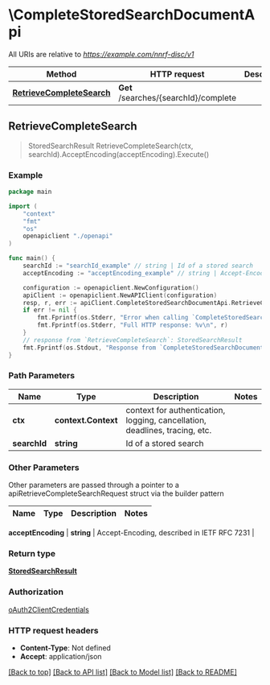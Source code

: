 # \CompleteStoredSearchDocumentApi

All URIs are relative to *https://example.com/nnrf-disc/v1*

Method | HTTP request | Description
------------- | ------------- | -------------
[**RetrieveCompleteSearch**](CompleteStoredSearchDocumentApi.md#RetrieveCompleteSearch) | **Get** /searches/{searchId}/complete | 



## RetrieveCompleteSearch

> StoredSearchResult RetrieveCompleteSearch(ctx, searchId).AcceptEncoding(acceptEncoding).Execute()



### Example

```go
package main

import (
    "context"
    "fmt"
    "os"
    openapiclient "./openapi"
)

func main() {
    searchId := "searchId_example" // string | Id of a stored search
    acceptEncoding := "acceptEncoding_example" // string | Accept-Encoding, described in IETF RFC 7231 (optional)

    configuration := openapiclient.NewConfiguration()
    apiClient := openapiclient.NewAPIClient(configuration)
    resp, r, err := apiClient.CompleteStoredSearchDocumentApi.RetrieveCompleteSearch(context.Background(), searchId).AcceptEncoding(acceptEncoding).Execute()
    if err != nil {
        fmt.Fprintf(os.Stderr, "Error when calling `CompleteStoredSearchDocumentApi.RetrieveCompleteSearch``: %v\n", err)
        fmt.Fprintf(os.Stderr, "Full HTTP response: %v\n", r)
    }
    // response from `RetrieveCompleteSearch`: StoredSearchResult
    fmt.Fprintf(os.Stdout, "Response from `CompleteStoredSearchDocumentApi.RetrieveCompleteSearch`: %v\n", resp)
}
```

### Path Parameters


Name | Type | Description  | Notes
------------- | ------------- | ------------- | -------------
**ctx** | **context.Context** | context for authentication, logging, cancellation, deadlines, tracing, etc.
**searchId** | **string** | Id of a stored search | 

### Other Parameters

Other parameters are passed through a pointer to a apiRetrieveCompleteSearchRequest struct via the builder pattern


Name | Type | Description  | Notes
------------- | ------------- | ------------- | -------------

 **acceptEncoding** | **string** | Accept-Encoding, described in IETF RFC 7231 | 

### Return type

[**StoredSearchResult**](StoredSearchResult.md)

### Authorization

[oAuth2ClientCredentials](../README.md#oAuth2ClientCredentials)

### HTTP request headers

- **Content-Type**: Not defined
- **Accept**: application/json

[[Back to top]](#) [[Back to API list]](../README.md#documentation-for-api-endpoints)
[[Back to Model list]](../README.md#documentation-for-models)
[[Back to README]](../README.md)

